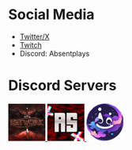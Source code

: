 # Social Media
* [Twitter/X](https://x.com/absentplays)
* [Twitch](https://www.twitch.tv/absentplays)
* Discord: Absentplays

# Discord Servers


<a href="https://discord.gg/Da73My9ng2">
  <img src="/assets/images/network.png" width="75px height=75">

</a>

<a href="https://discord.gg/SD5AsvPrZW">
  <img src="assets/images/AS.png" width="75px height=75">

</a>

<a href="https://discord.gg/SHPab9YH6T">
  <img src="/assets/images/ADT.png" width="75px height=75">

</a>

</div>


